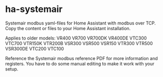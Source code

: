 # ha-systemair
Systemair modbus yaml-files for Home Assistant with modbus over TCP. Copy the content or files to your Home Assistant installation.

Applies to older models:
    VR400
    VR700
    VR700DK
    VR400DE
    VTC300
    VTC700
    VTR150K
    VTR200B
    VSR300
    VSR500
    VSR150
    VTR300
    VTR500
    VSR300DE
    VTC200
    VTC100

Reference the Systemair modbus reference PDF for more information and registers. You have to do some manual editing to make it work with your setup.